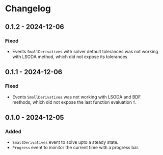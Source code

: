 # Changelog

## 0.1.2 - 2024-12-06

### Fixed

- Events `SmallDerivatives` with solver default tolerances was not working with LSODA method,
  which did not expose its tolerances.

## 0.1.1 - 2024-12-06

### Fixed

- Events `SmallDerivatives` was not working with LSODA and BDF methods,
  which did not expose the last function evaluation `f`.

## 0.1.0 - 2024-12-05

### Added

- `SmallDerivatives` event to solve upto a steady state.
- `Progress` event to monitor the current time with a progress bar.
